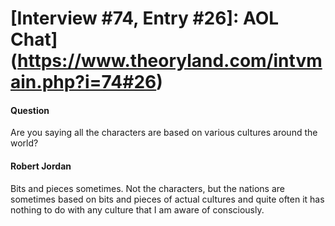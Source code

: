 # [Interview #74, Entry #26]: AOL Chat](https://www.theoryland.com/intvmain.php?i=74#26)

#### Question

Are you saying all the characters are based on various cultures around the world?

#### Robert Jordan

Bits and pieces sometimes. Not the characters, but the nations are sometimes based on bits and pieces of actual cultures and quite often it has nothing to do with any culture that I am aware of consciously.

